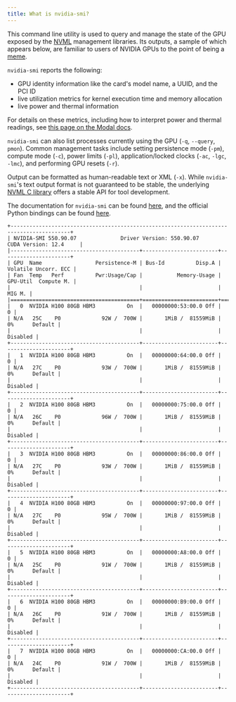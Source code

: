 ```yaml
---
title: What is nvidia-smi?
---
```


This command line utility is used to query and manage the state of the GPU
exposed by the [NVML](/gpu-glossary/host-software/nvml) management libraries.
Its outputs, a sample of which appears below, are familiar to users of NVIDIA
GPUs to the point of being a
[meme](https://x.com/boborado/status/1752724223934578760).

`nvidia-smi` reports the following:

- GPU identity information like the card's model name, a UUID, and the PCI ID
- live utilization metrics for kernel execution time and memory allocation
- live power and thermal information

For details on these metrics, including how to interpret power and thermal
readings, see [this page on the Modal docs](/docs/guide/gpu-metrics).

`nvidia-smi` can also list processes currently using the GPU (`-q`, `--query`,
`pmon`). Common management tasks include setting persistence mode (`-pm`),
compute mode (`-c`), power limits (`-pl`), application/locked clocks (`-ac`,
`-lgc`, `-lmc`), and performing GPU resets (`-r`).

Output can be formatted as human-readable text or XML (`-x`). While
`nvidia-smi`'s text output format is not guaranteed to be stable, the underlying
[NVML C library](/gpu-glossary/host-software/nvml) offers a stable API for tool
development.

The documentation for `nvidia-smi` can be found
[here](https://docs.nvidia.com/deploy/nvidia-smi/), and the official Python
bindings can be found [here](http://pypi.python.org/pypi/nvidia-ml-py/).

```
+-----------------------------------------------------------------------------------------+
| NVIDIA-SMI 550.90.07              Driver Version: 550.90.07      CUDA Version: 12.4     |
|-----------------------------------------+------------------------+----------------------+
| GPU  Name                 Persistence-M | Bus-Id          Disp.A | Volatile Uncorr. ECC |
| Fan  Temp   Perf          Pwr:Usage/Cap |           Memory-Usage | GPU-Util  Compute M. |
|                                         |                        |               MIG M. |
|=========================================+========================+======================|
|   0  NVIDIA H100 80GB HBM3          On  |   00000000:53:00.0 Off |                    0 |
| N/A   25C    P0             92W /  700W |       1MiB /  81559MiB |      0%      Default |
|                                         |                        |             Disabled |
+-----------------------------------------+------------------------+----------------------+
|   1  NVIDIA H100 80GB HBM3          On  |   00000000:64:00.0 Off |                    0 |
| N/A   27C    P0             93W /  700W |       1MiB /  81559MiB |      0%      Default |
|                                         |                        |             Disabled |
+-----------------------------------------+------------------------+----------------------+
|   2  NVIDIA H100 80GB HBM3          On  |   00000000:75:00.0 Off |                    0 |
| N/A   26C    P0             96W /  700W |       1MiB /  81559MiB |      0%      Default |
|                                         |                        |             Disabled |
+-----------------------------------------+------------------------+----------------------+
|   3  NVIDIA H100 80GB HBM3          On  |   00000000:86:00.0 Off |                    0 |
| N/A   27C    P0             93W /  700W |       1MiB /  81559MiB |      0%      Default |
|                                         |                        |             Disabled |
+-----------------------------------------+------------------------+----------------------+
|   4  NVIDIA H100 80GB HBM3          On  |   00000000:97:00.0 Off |                    0 |
| N/A   27C    P0             95W /  700W |       1MiB /  81559MiB |      0%      Default |
|                                         |                        |             Disabled |
+-----------------------------------------+------------------------+----------------------+
|   5  NVIDIA H100 80GB HBM3          On  |   00000000:A8:00.0 Off |                    0 |
| N/A   25C    P0             91W /  700W |       1MiB /  81559MiB |      0%      Default |
|                                         |                        |             Disabled |
+-----------------------------------------+------------------------+----------------------+
|   6  NVIDIA H100 80GB HBM3          On  |   00000000:B9:00.0 Off |                    0 |
| N/A   26C    P0             91W /  700W |       1MiB /  81559MiB |      0%      Default |
|                                         |                        |             Disabled |
+-----------------------------------------+------------------------+----------------------+
|   7  NVIDIA H100 80GB HBM3          On  |   00000000:CA:00.0 Off |                    0 |
| N/A   24C    P0             91W /  700W |       1MiB /  81559MiB |      0%      Default |
|                                         |                        |             Disabled |
+-----------------------------------------+------------------------+----------------------+
```
